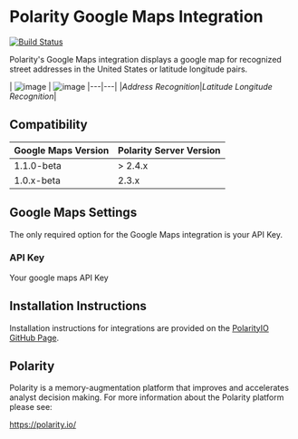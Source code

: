 # Polarity Google Maps Integration 

[![Build Status](https://travis-ci.org/polarityio/google-maps.svg?branch=master)](https://travis-ci.org/polarityio/google-maps)

Polarity's Google Maps integration displays a google map for recognized street addresses in the United States or latitude longitude pairs.

| ![image](https://cloud.githubusercontent.com/assets/306319/24307579/21a9acf8-109b-11e7-9d13-c7d2f873cf0a.png) |
![image](https://cloud.githubusercontent.com/assets/306319/24307388/5c2b2448-109a-11e7-8d43-2f846460bf6a.png)
|---|---|
|*Address Recognition*|*Latitude Longitude Recognition*|

## Compatibility

| Google Maps Version | Polarity Server Version|
|---|---|
|1.1.0-beta| > 2.4.x|
|1.0.x-beta| 2.3.x |


## Google Maps Settings

The only required option for the Google Maps integration is your API Key.

### API Key

Your google maps API Key

## Installation Instructions

Installation instructions for integrations are provided on the [PolarityIO GitHub Page](https://polarityio.github.io/).
## Polarity

Polarity is a memory-augmentation platform that improves and accelerates analyst decision making.  For more information about the Polarity platform please see: 

https://polarity.io/
